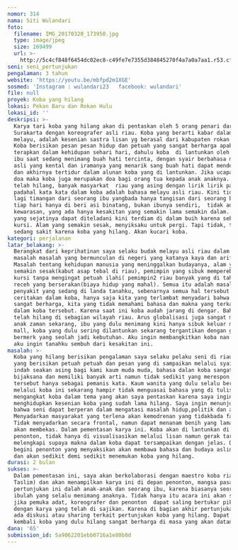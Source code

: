 ```yaml
---
nomor: 314
nama: Siti Wulandari
foto:
  filename: IMG_20170320_173950.jpg
  type: image/jpeg
  size: 169499
  url: >-
    http://5c4cf848f6454dc02ec8-c49fe7e7355d384845270f4a7a0a7aa1.r53.cf2.rackcdn.com/7e1f0208-23ef-4897-8a90-d21899837335/IMG_20170320_173950.jpg
seni: seni_pertunjukan
pengalaman: 3 tahun
website: 'https://youtu.be/mbfpd2m1XGE'
sosmed: 'Instagram : wulandari23   facebook: wulandari'
file: null
proyek: Koba yang hilang
lokasi: Pekan Baru dan Rokan Hulu
lokasi_id: ''
deskripsi: >-
  Karya tari koba yang hilang akan di pentaskan oleh 5 orang penari dari Isi
  Surakarta dengan koreografer asli riau. Koba yang berarti kabar dalam bahasa
  melayu, adalah kesenian sastra lisan yg berasal dari kabupaten rokan hulu.
  Koba berisikan pesan pesan hidup dan petuah yang sangat berharga apabila di
  terapkan dalam kehidupan sehari hari, dahulu koba  di lantunkan oleh seorang
  ibu saat sedang menimang buah hati tercinta, dengan syair berbahasa melayu
  asli yang kental dan iramanya yang menarik sang buah hati dapat mendengarkan
  dan akhirnya tertidur dalam alunan koba yang di lantunkan. Jika ucapan adalah
  doa maka koba juga merupakan doa bagi orang tua kepada anak anaknya. Kini koba
  telah hilang, banyak masyarkat  riau yang asing dengan lirik lirik pada koba,
  padahal kata kata dalam koba adalah bahasa melayu asli riau. Kini tidak ada
  lagi timangan dari seorang ibu yangbada hanya tangisan dari seorang bayi yang
  tiap hari hanya di beri asi binatang, bukan ibunya sendiri,  tidak adalagi
  kewarasan, yang ada hanya kesakitan yang semakin lama semakin dalam. Pemimpin
  yang sejatinya dapat diteladani kini terdiam di dalam buih karena sebuah
  kursi. Alam yang semakin sesak, menyiksaku untuk pergi. Tapi tidak, tanahku
  sedang sakit karena koba yang hilang. Akan kucari koba.
kategori: perjalanan
latar_belakang: >-
  Berangkat dari keprihatinan saya selaku budak melayu asli riau dalam melihat
  masalah masalah yang bermunculan di negeri yang katanya kaya dan arif ini.
  Masalah tentang kehidupan manusia yang meninggalkan budayanya, alam yang
  semakin sesak(kabut asap tebal di riau), pemimpin yang sibuk memperebutkan
  kursi tanpa mengingat petuah ilahi( pemimpin2 riau banyak yang di tahan),
  receh yang berserakan(biaya hidup yang mahal). Semua itu adalah masalah,
  penyakit yang sedang di landa tanahku, sebenarnya semua hal tersebut telah di
  ceritakan dalam koba, hanya saja kita yang terlambat menyadari bahwa koba
  sangat berharga, kita yang tidak memahami bahasa dan makna yang terkandung
  dalam koba tersebut. Karena saat ini koba audah jarang di dengar. Bahkan koba
  telah hilang di sebagian wilayah riau. Arus globalisasi juga sangat menganiaya
  anak zaman sekarang, ibu yang dulu menimang kini hanya sibuk keluar masuk
  mall, koba yang dulu sering dilantunkan sekarang tergantikan dengan gedget
  bermerk yang seolah jadi kebutuhan. Aku ingin membangkitkan koba nan turondom,
  aku ingin tanahku sembuh dari kesakitan ini.
masalah: >-
  Koba yang hilang berisikan pengalaman saya selaku pelaku seni di riau, koba
  yang berisikan petuah petuah dan pesan yang di sampaikan melalui syair syair
  indah seakan asing bagi kami kaum muda muda, bahasa dalan koba sangat
  bijaksana dan memiliki banyak arti namun tidak sedikit yang merespon bahasa
  tersebut hanya sebagai pemanis kata. Kaum wanita yang dulu selalu berdoa
  melalui koba ini sekarang hampir tidak menguasai bahasa yang di tuliskan. Saya
  mengangkat koba dalam tema yang akan saya pentaskan karena saya ingin kembali
  menghidupkan kesenian koba yang sudah lama hilang. Saya ingin menunjukkan
  bahwa seni dapat berperan dalam mengatasi masalah hidup,politik dan alam.
  Menyadarkan masyarakat yang terlena akan kemodrenan yang tidakbada faedahnya.
  Tidak menyadarkan secara frontal, namun dapat menanam benih yang lama kelamaan
  akan membekas. Dalam pementasan karya ini. Koba akan di lantunkan di depan
  penonton, tidak hanya di visualisasikan melalui lisan namun gerak tari akan
  melengkapi supaya makna dalam koba dapat tersampaikan dengan jelas. Dengan
  begini penonton yang menyaksikan akan membawa bahasa dan budaya aslinya pulang
  dan akan sedikit demi sedikit menemukan koba yang hilang.
durasi: 2 bulan
sukses: >-
  Dalam pementasan ini, saya akan berkolaborasi dengan maestro koba riau( bapak
  Taslim) dan akan menampilkan karya ini di depan penonton, mangsa pasar dari
  pertunjukan ini dalah anak-anak dan seorang ibu, karena biasanya seorang
  ibulah yang selalu menimang anaknya. Tidak hanya itu acara ini akan sukses
  jika pemuka adat, koreografer dan penonton  dapat saling bertukar pikiran
  dengan karya yang telah di sajikan. Karena di bagian akhir pertunjukan akan
  ada diskusi atau sharing terkait pertunjukan koba yang hilang. Dapat mendengar
  kembali koba yang dulu hilang sangat berharga di masa yang akan datang
dana: '65'
submission_id: 5a9062201ebb0716a1e80b8d
---
```

